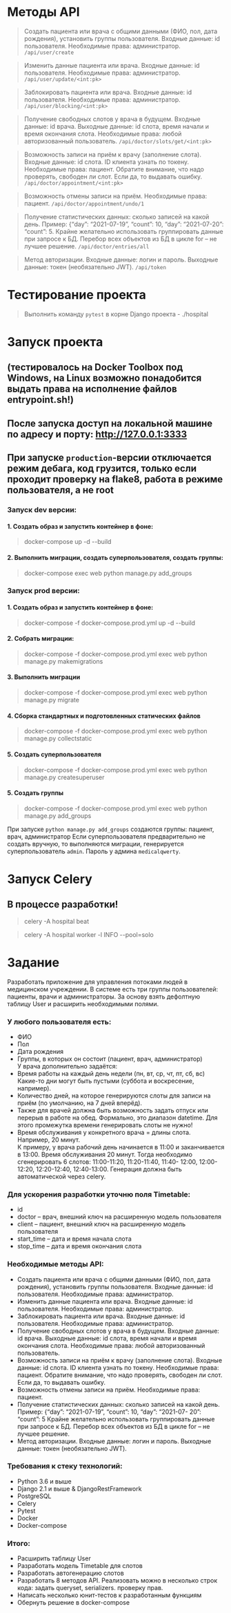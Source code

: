 # Методы API
> Создать пациента или врача с общими данными (ФИО, пол, дата рождения), 
> установить группы пользователя. Входные данные: id пользователя. 
> Необходимые права: администратор. `/api/user/create`

> Изменить данные пациента или врача. Входные данные: id пользователя. 
> Необходимые права: администратор. `/api/user/update/<int:pk>`

> Заблокировать пациента или врача. Входные данные: id пользователя. 
> Необходимые права: администратор. `/api/user/blocking/<int:pk>`

> Получение свободных слотов у врача в будущем. Входные данные: id врача. 
> Выходные данные: id слота, время начали и время окончания слота. 
> Необходимые права: любой авторизованный пользователь. `/api/doctor/slots/get/<int:pk>`

> Возможность записи на приём к врачу (заполнение слота). 
> Входные данные: id слота. ID клиента узнать по токену. 
> Необходимые права: пациент. Обратите внимание, что надо проверять, свободен ли слот. 
> Если да, то выдавать ошибку. `/api/doctor/appointment/<int:pk>`

> Возможность отмены записи на приём. 
> Необходимые права: пациент. `/api/doctor/appointment/undo/1`

> Получение статистических данных: сколько записей на какой день. 
> Пример: {“day”: “2021-07-19”, “count”: 10, “day”: “2021-07-20”: “count”: 5. 
> Крайне желательно использовать группировать данные при запросе к БД. 
> Перебор всех объектов из БД в цикле for – не лучшее решение. `/api/doctor/entries/all`

> Метод авторизации. Входные данные: логин и пароль. 
> Выходные данные: токен (необязательно JWT). `/api/token`

# Тестирование проекта
> Выполнить команду `pytest` в корне Django проекта - ./hospital

# Запуск проекта
## (тестировалось на Docker Toolbox под Windows, на Linux возможно понадобится выдать права на исполнение файлов entrypoint.sh!)
## После запуска доступ на локальной машине по адресу и порту: http://127.0.0.1:3333
## При запуске `production`-версии отключается режим дебага, код грузится, только если проходит проверку на flake8, работа в режиме пользователя, а не root

### Запуск dev версии:
#### 1. Создать образ и запустить контейнер в фоне:
> docker-compose  up -d --build 
#### 2. Выполнить миграции, создать суперпользователя, создать группы:
> docker-compose exec web python manage.py add_groups


### Запуск prod версии:
#### 1. Создать образ и запустить контейнер в фоне:
> docker-compose -f docker-compose.prod.yml  up -d --build 
#### 2. Собрать миграции:
> docker-compose -f docker-compose.prod.yml exec web python manage.py makemigrations
#### 3. Выполнить миграции
> docker-compose -f docker-compose.prod.yml exec web python manage.py migrate
#### 4. Сборка стандартных и подготовленных статических файлов 
> docker-compose -f docker-compose.prod.yml exec web python manage.py collectstatic
#### 5. Создать суперпользователя
> docker-compose -f docker-compose.prod.yml exec web python manage.py createsuperuser
#### 5. Создать группы
> docker-compose -f docker-compose.prod.yml exec web python manage.py add_groups

 При запуске `python manage.py add_groups` создаются группы: пациент, врач, администратор 
 Если суперпользователя предварительно не создать вручную, то выполняются миграции, 
 генерируется суперпользователь `admin`. Пароль у админа `medicalqwerty`.


# Запуск Celery
## В процессе разработки!

> celery -A hospital beat

> celery -A hospital worker -l INFO --pool=solo


# Задание

Разработать приложение для управления потоками людей в
медицинском учреждении. В системе есть три группы пользователей:
пациенты, врачи и администраторы. За основу взять дефолтную таблицу User
и расширить необходимыми полями.

### У любого пользователя есть:
- ФИО
- Пол
- Дата рождения
- Группы, в которых он состоит (пациент, врач, администратор)
<br>У врача дополнительно задаётся:
- Время работы на каждый день недели (пн, вт, ср, чт, пт, сб, вс)
Какие-то дни могут быть пустыми (суббота и воскресение,
например).
- Количество дней, на которое генерируются слоты для записи на
приём (по умолчанию, на 7 дней вперёд).
- Также для врачей должна быть возможность задать отпуск или
перерыв в работе на обед. Формально, это диапазон datetime.
Для этого промежутка времени генерировать слоты не нужно!
- Время обслуживания у конкретного врача = длины слота.
Например, 20 минут.
<br>К примеру, у врача рабочий день начинается в 11:00 и
заканчивается в 13:00. Время обслуживания 20 минут. Тогда
необходимо сгенерировать 6 слотов: 11:00-11:20, 11:20-11:40, 11:40-
12:00, 12:00-12:20, 12:20-12:40, 12:40-13:00. Генерация должна быть
автоматической через celery.

### Для ускорения разработки уточню поля Timetable:
- id
- doctor – врач, внешний ключ на расширенную модель
пользователя
- client – пациент, внешний ключ на расширенную модель
пользователя
- start_time – дата и время начала слота
- stop_time – дата и время окончания слота

### Необходимые методы API:
- Создать пациента или врача с общими данными (ФИО, пол, дата
рождения), установить группы пользователя. Входные данные: id
пользователя. Необходимые права: администратор.
- Изменить данные пациента или врача. Входные данные: id
пользователя. Необходимые права: администратор.
- Заблокировать пациента или врача. Входные данные: id
пользователя. Необходимые права: администратор.
- Получение свободных слотов у врача в будущем. Входные
данные: id врача. Выходные данные: id слота, время начали и
время окончания слота. Необходимые права: любой
авторизованный пользователь.
- Возможность записи на приём к врачу (заполнение слота).
Входные данные: id слота. ID клиента узнать по токену.
Необходимые права: пациент. Обратите внимание, что надо
проверять, свободен ли слот. Если да, то выдавать ошибку.
- Возможность отмены записи на приём. Необходимые права:
пациент.
- Получение статистических данных: сколько записей на какой
день. Пример: {“day”: “2021-07-19”, “count”: 10, “day”: “2021-07-
20”: “count”: 5 Крайне желательно использовать группировать
данные при запросе к БД. Перебор всех объектов из БД в цикле
for – не лучшее решение.
-  Метод авторизации. Входные данные: логин и пароль. Выходные
данные: токен (необязательно JWT).

### Требования к стеку технологий:
- Python 3.6 и выше
- Django 2.1 и выше & DjangoRestFramework
- PostgreSQL
- Celery
- Pytest
- Docker
- Docker-compose

### Итого:
- Расширить таблицу User
- Разработать модель Timetable для слотов
- Разработать автогенерацию слотов
- Разработать 8 методов API. Реализовать можно в несколько строк
кода: задать queryset, serializers. проверку прав.
- Написать несколько юнит-тестов к разработанным функциям
- Обернуть решение в docker-compose